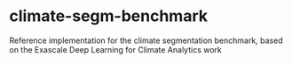 # climate-segm-benchmark
Reference implementation for the climate segmentation benchmark, based on the Exascale Deep Learning for Climate Analytics work
